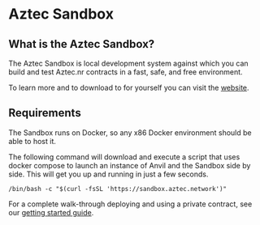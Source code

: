 # Aztec Sandbox

## What is the Aztec Sandbox?

The Aztec Sandbox is local development system against which you can build and test Aztec.nr contracts in a fast, safe, and free environment.

To learn more and to download to for yourself you can visit the [website](https://sandbox.aztec.network).

## Requirements

The Sandbox runs on Docker, so any x86 Docker environment should be able to host it.

The following command will download and execute a script that uses docker compose to launch an instance of Anvil and the Sandbox side by side. This will get you up and running in just a few seconds.

`/bin/bash -c "$(curl -fsSL 'https://sandbox.aztec.network')"`

For a complete walk-through deploying and using a private contract, see our [getting started guide](../getting_started/sandbox.md).
